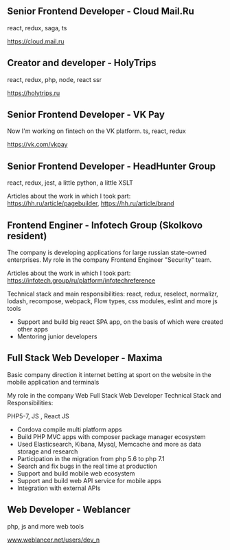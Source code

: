 ## Senior Frontend Developer - Cloud Mail.Ru
react, redux, saga, ts

https://cloud.mail.ru

## Creator and developer - HolyTrips
react, redux, php, node, react ssr

https://holytrips.ru

## Senior Frontend Developer - VK Pay
Now I'm working on fintech on the VK platform.
ts, react, redux

https://vk.com/vkpay

## Senior Frontend Developer - HeadHunter Group
react, redux, jest, a little python, a little XSLT

Articles about the work in which I took part:
https://hh.ru/article/pagebuilder,
https://hh.ru/article/brand

## Frontend Enginer - Infotech Group (Skolkovo resident)
The company is developing applications for large russian state-owned enterprises.
My role in the company Frontend Engineer "Security" team.

Articles about the work in which I took part:
https://infotech.group/ru/platform/infotechreference

Technical stack and main responsibilities:
react, redux, reselect, normalizr, lodash, recompose, webpack, Flow types, css modules, eslint and more js tools

- Support and build big react SPA app, on the basis of which were created other apps
- Mentoring junior developers


## Full Stack Web Developer - Maxima
Basic company direction it internet betting at sport on the website in the mobile application and terminals

My role in the company Web Full Stack Web Developer
Technical Stack and Responsibilities:

PHP5-7, JS , React JS
- Cordova compile multi platform apps
- Build PHP MVC apps with composer package manager ecosystem
- Used Elasticsearch, Kibana, Mysql, Memcache and more as data storage and research
- Participation in the migration from php 5.6 to php 7.1
- Search and fix bugs in the real time at production
- Support and build mobile web ecosystem
- Support and build web API service for mobile apps
- Integration with external APIs

## Web Developer - Weblancer
php, js and more web tools

www.weblancer.net/users/dev_n